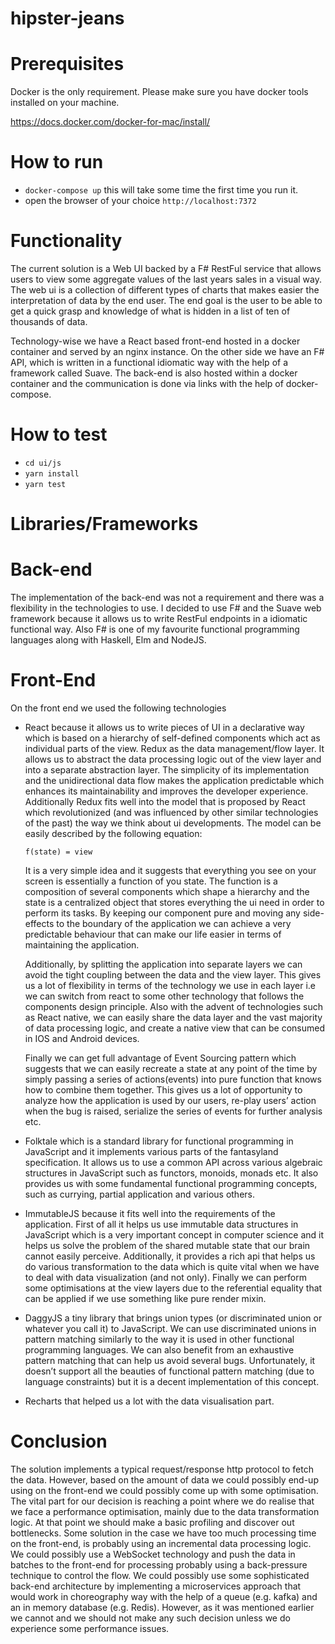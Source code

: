 # hipster-jeans

Prerequisites
=====
Docker is the only requirement. Please make sure you have docker tools installed on your machine.

https://docs.docker.com/docker-for-mac/install/

How to run
=====
 - `docker-compose up` this will take some time the first time you run it.
 - open the browser of your choice `http://localhost:7372`


Functionality
=====

The current solution is a Web UI backed by a F# RestFul service that allows users to view some aggregate values of the last years sales in a visual way. The web ui is a collection of different types of charts that makes easier the interpretation of data by the end user. The end goal is the user to be able to get a quick grasp and knowledge of what is hidden in a list of ten of thousands of data.

Technology-wise we have a React based front-end hosted in a docker container and served by an nginx instance. On the other side we have an F# API, which is written in a functional idiomatic way with the help of a framework called Suave. The back-end is also hosted within a docker container and the communication is done via links with the help of docker-compose.

How to test
=====
 - `cd ui/js`
 - `yarn install`
 - `yarn test`

 Libraries/Frameworks
=====

Back-end
=====
The implementation of the back-end was not a requirement and there was a flexibility in the technologies to use. I decided to use F# and the Suave web framework because it allows us to write RestFul endpoints in a idiomatic functional way. Also F# is one of my favourite functional programming languages along with Haskell, Elm and NodeJS.

Front-End
=====

On the front end we used the following technologies

- React  because it allows us to write pieces of UI in a declarative way which is based on a hierarchy of self-defined components which act as individual parts of the view.
Redux as the data management/flow layer. It allows us to abstract the data processing logic out of the view layer and into a separate abstraction layer. The simplicity of its implementation and the unidirectional data flow makes the application predictable which enhances its maintainability and improves the developer experience. Additionally Redux fits well into the model that is proposed by React which revolutionized (and was influenced by other similar technologies of the past) the way we think about ui developments. The model can be easily described by the following equation:

  `f(state) = view`

    It is a very simple idea and it suggests that everything you see on your screen is essentially a function of you state. The function is a composition of several components which shape a hierarchy and the state is a centralized object that stores everything the ui need in order to perform its tasks. By keeping our component pure and moving any side-effects to the boundary of the application we can achieve a very predictable behaviour that can make our life easier in terms of maintaining the application.

  Additionally, by splitting the application into separate layers we can avoid the tight coupling between the data and the view layer. This gives us a lot of flexibility in terms of the technology we use in each layer i.e we can switch from react to some other technology that follows the components design principle. Also with the advent of technologies such as React native, we can easily share the data layer and the vast majority of data processing logic, and create a native view that can be consumed in IOS and Android devices.

  Finally we can get full advantage of Event Sourcing pattern which suggests that we can easily recreate a state at any point of the time by simply passing a series of actions(events) into pure function that knows how to combine them together. This gives us a lot of opportunity to analyze how the application is used by our users, re-play users’ action when the bug is raised, serialize the series of events for further analysis etc.

- Folktale which is a standard library for functional programming in JavaScript and it implements various parts of the fantasyland specification. It allows us to use a common API across various algebraic structures in JavaScript such as functors, monoids, monads etc. It also provides us with some fundamental functional programming concepts, such as currying, partial application and various others.
- ImmutableJS because it fits well into the requirements of the application. First of all it helps us use immutable data structures in JavaScript which is a very important concept in computer science and it helps us solve the problem of the shared mutable state that our brain cannot easily perceive. Additionally, it provides a rich api that helps us do various transformation to the data which is quite vital when we have to deal with data visualization (and not only). Finally we can perform some optimisations at the view layers due to the referential equality that can be applied if we use something like pure render mixin.
- DaggyJS a tiny library that brings union types (or discriminated union or whatever you call it) to JavaScript. We can use discriminated unions in pattern matching similarly to the way it is used in other functional programming languages. We can also benefit from an exhaustive pattern matching that can help us avoid several bugs. Unfortunately, it doesn’t support all the beauties of functional pattern matching (due to language constraints) but it is a decent implementation of this concept.
- Recharts that helped us a lot with the data visualisation part.

Conclusion
===
The solution implements a typical request/response http protocol to fetch the data. However, based on the amount of data we could possibly end-up using on the front-end we could possibly come up with some optimisation. The vital part for our decision is reaching a point where we do realise that we face a performance optimisation, mainly due to the data transformation logic. At that point we should make a basic profiling and discover out bottlenecks. Some solution in the case we have too much processing time on the front-end, is probably using an incremental data processing logic. We could possibly use a WebSocket technology and push the data in batches to the front-end for processing probably using a back-pressure technique to control the flow. We could possibly use some sophisticated back-end architecture by implementing a microservices approach that would work in choreography way with the help of a queue (e.g. kafka) and an in memory database (e.g. Redis). However, as it was mentioned earlier we cannot and we should not make any such decision unless we do experience some performance issues.
